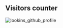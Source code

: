 ## Visitors counter
![lookins_github_profile](https://count.getloli.com/@lookins_github_profile?name=lookins_github_profile&theme=original-new&padding=5&offset=10&align=top&scale=1&pixelated=1&darkmode=0&prefix=0)
<!--
**wakozim/wakozim** is a ✨ _special_ ✨ repository because its `README.md` (this file) appears on your GitHub profile.

Here are some ideas to get you started:

- 🔭 I’m currently working on ...
- 🌱 I’m currently learning ...
- 👯 I’m looking to collaborate on ...
- 🤔 I’m looking for help with ...
- 💬 Ask me about ...
- 📫 How to reach me: ...
- 😄 Pronouns: ...
- ⚡ Fun fact: ...
-->
